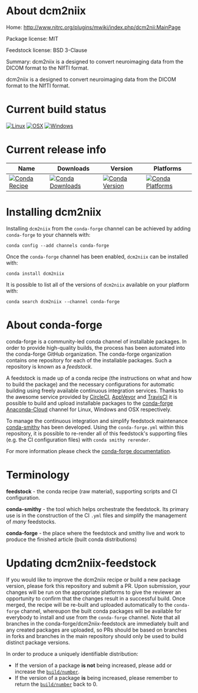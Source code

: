 About dcm2niix
==============

Home: http://www.nitrc.org/plugins/mwiki/index.php/dcm2nii:MainPage

Package license: MIT

Feedstock license: BSD 3-Clause

Summary: dcm2niix is a designed to convert neuroimaging data from the DICOM format to the NIfTI format.

dcm2niix is a designed to convert neuroimaging data from the DICOM format to the NIfTI format.

Current build status
====================

[![Linux](https://img.shields.io/circleci/project/github/conda-forge/dcm2niix-feedstock/master.svg?label=Linux)](https://circleci.com/gh/conda-forge/dcm2niix-feedstock)
[![OSX](https://img.shields.io/travis/conda-forge/dcm2niix-feedstock/master.svg?label=macOS)](https://travis-ci.org/conda-forge/dcm2niix-feedstock)
[![Windows](https://img.shields.io/appveyor/ci/conda-forge/dcm2niix-feedstock/master.svg?label=Windows)](https://ci.appveyor.com/project/conda-forge/dcm2niix-feedstock/branch/master)

Current release info
====================

| Name | Downloads | Version | Platforms |
| --- | --- | --- | --- |
| [![Conda Recipe](https://img.shields.io/badge/recipe-dcm2niix-green.svg)](https://anaconda.org/conda-forge/dcm2niix) | [![Conda Downloads](https://img.shields.io/conda/dn/conda-forge/dcm2niix.svg)](https://anaconda.org/conda-forge/dcm2niix) | [![Conda Version](https://img.shields.io/conda/vn/conda-forge/dcm2niix.svg)](https://anaconda.org/conda-forge/dcm2niix) | [![Conda Platforms](https://img.shields.io/conda/pn/conda-forge/dcm2niix.svg)](https://anaconda.org/conda-forge/dcm2niix) |

Installing dcm2niix
===================

Installing `dcm2niix` from the `conda-forge` channel can be achieved by adding `conda-forge` to your channels with:

```
conda config --add channels conda-forge
```

Once the `conda-forge` channel has been enabled, `dcm2niix` can be installed with:

```
conda install dcm2niix
```

It is possible to list all of the versions of `dcm2niix` available on your platform with:

```
conda search dcm2niix --channel conda-forge
```


About conda-forge
=================

conda-forge is a community-led conda channel of installable packages.
In order to provide high-quality builds, the process has been automated into the
conda-forge GitHub organization. The conda-forge organization contains one repository
for each of the installable packages. Such a repository is known as a *feedstock*.

A feedstock is made up of a conda recipe (the instructions on what and how to build
the package) and the necessary configurations for automatic building using freely
available continuous integration services. Thanks to the awesome service provided by
[CircleCI](https://circleci.com/), [AppVeyor](http://www.appveyor.com/)
and [TravisCI](https://travis-ci.org/) it is possible to build and upload installable
packages to the [conda-forge](https://anaconda.org/conda-forge)
[Anaconda-Cloud](http://docs.anaconda.org/) channel for Linux, Windows and OSX respectively.

To manage the continuous integration and simplify feedstock maintenance
[conda-smithy](http://github.com/conda-forge/conda-smithy) has been developed.
Using the ``conda-forge.yml`` within this repository, it is possible to re-render all of
this feedstock's supporting files (e.g. the CI configuration files) with ``conda smithy rerender``.

For more information please check the [conda-forge documentation](https://conda-forge.org/docs/).

Terminology
===========

**feedstock** - the conda recipe (raw material), supporting scripts and CI configuration.

**conda-smithy** - the tool which helps orchestrate the feedstock.
                   Its primary use is in the construction of the CI ``.yml`` files
                   and simplify the management of *many* feedstocks.

**conda-forge** - the place where the feedstock and smithy live and work to
                  produce the finished article (built conda distributions)


Updating dcm2niix-feedstock
===========================

If you would like to improve the dcm2niix recipe or build a new
package version, please fork this repository and submit a PR. Upon submission,
your changes will be run on the appropriate platforms to give the reviewer an
opportunity to confirm that the changes result in a successful build. Once
merged, the recipe will be re-built and uploaded automatically to the
`conda-forge` channel, whereupon the built conda packages will be available for
everybody to install and use from the `conda-forge` channel.
Note that all branches in the conda-forge/dcm2niix-feedstock are
immediately built and any created packages are uploaded, so PRs should be based
on branches in forks and branches in the main repository should only be used to
build distinct package versions.

In order to produce a uniquely identifiable distribution:
 * If the version of a package **is not** being increased, please add or increase
   the [``build/number``](http://conda.pydata.org/docs/building/meta-yaml.html#build-number-and-string).
 * If the version of a package **is** being increased, please remember to return
   the [``build/number``](http://conda.pydata.org/docs/building/meta-yaml.html#build-number-and-string)
   back to 0.